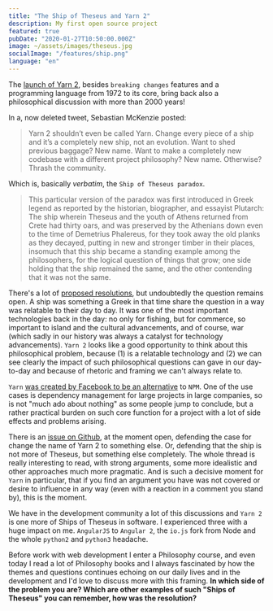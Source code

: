 ```yaml
---
title: "The Ship of Theseus and Yarn 2"
description: My first open source project
featured: true
pubDate: "2020-01-27T10:50:00.000Z"
image: ~/assets/images/theseus.jpg
socialImage: "/features/ship.png"
language: "en"
---
```


The [launch of Yarn 2](https://dev.to/arcanis/introducing-yarn-2-4eh1), besides `breaking changes` features and a programming language from 1972 to its core, bring back also a philosophical discussion with more than 2000 years!

In a, now deleted tweet, Sebastian McKenzie posted:

> Yarn 2 shouldn’t even be called Yarn. Change every piece of a ship and it’s a completely new ship, not an evolution. Want to shed previous baggage? New name. Want to make a completely new codebase with a different project philosophy? New name. Otherwise? Thrash the community.

Which is, basically _verbatim_, the `Ship of Theseus paradox`.

> This particular version of the paradox was first introduced in Greek legend as reported by the historian, biographer, and essayist Plutarch:
> The ship wherein Theseus and the youth of Athens returned from Crete had thirty oars, and was preserved by the Athenians down even to the time of Demetrius Phalereus, for they took away the old planks as they decayed, putting in new and stronger timber in their places, insomuch that this ship became a standing example among the philosophers, for the logical question of things that grow; one side holding that the ship remained the same, and the other contending that it was not the same.

There's a lot of [proposed resolutions](https://en.wikipedia.org/wiki/Ship_of_Theseus#Proposed_resolutions), but undoubtedly the question remains open. A ship was something a Greek in that time share the question in a way was relatable to their day to day. It was one of the most important technologies back in the day: no only for fishing, but for commerce, so important to island and the cultural advancements, and of course, war (which sadly in our history was always a catalyst for technology advancements). `Yarn 2` looks like a good opportunity to think about this philosophical problem, because (1) is a relatable technology and (2) we can see clearly the impact of such philosophical questions can gave in our day-to-day and because of rhetoric and framing we can't always relate to.

`Yarn` [was created by Facebook to be an alternative](https://engineering.fb.com/web/yarn-a-new-package-manager-for-javascript/) to `NPM`. One of the use cases is dependency management for large projects in large companies, so is not "much ado about nothing" as some people jump to conclude, but a rather practical burden on such core function for a project with a lot of side effects and problems arising.

There is an [issue on Github](https://github.com/yarnpkg/berry/issues/766), at the moment open, defending the case for change the name of Yarn 2 to something else. Or, defending that the ship is not more of Theseus, but something else completely.  The whole thread is really interesting to read, with strong arguments, some more idealistic and other approaches much more pragmatic. And is such a decisive moment for `Yarn` in particular, that if you find an argument you have was not covered or desire to influence in any way (even with a reaction in a comment you stand by), this is the moment.

We have in the development community a lot of this discussions and `Yarn 2` is one more of Ships of Theseus in software. I experienced three with a huge impact on me. `AngularJS` to `Angular 2`, the `io.js` fork from Node and the whole `python2` and `python3` headache.

Before work with web development I enter a Philosophy course, and even today I read a lot of Philosophy books and I always fascinated by how the themes and questions continues echoing on our daily lives and in the development and I'd love to discuss more with this framing. **In which side of the problem you are? Which are other examples of such "Ships of Theseus" you can remember, how was the resolution?**